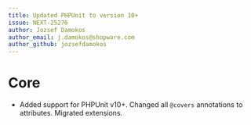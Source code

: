 ```yaml
---
title: Updated PHPUnit to version 10+
issue: NEXT-25276
author: Jozsef Damokos
author_email: j.damokos@shopware.com
author_github: jozsefdamokos
---
```

# Core
* Added support for PHPUnit v10+. Changed all `@covers` annotations to attributes. Migrated extensions.
